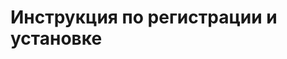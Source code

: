 # Инструкция по регистрации и установке
<!--stackedit_data:
eyJoaXN0b3J5IjpbLTE4NjQ5NTc5MjFdfQ==
-->